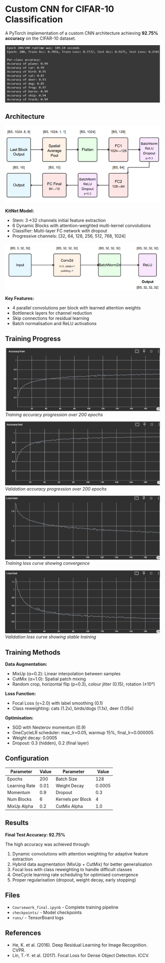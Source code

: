 # Custom CNN for CIFAR-10 Classification
A PyTorch implementation of a custom CNN architecture achieving **92.75% accuracy** on the CIFAR-10 dataset.

![Final Accuracy](imgs/final_acc.png)

## Architecture

![Classifier Architecture](imgs/classifier.png)

**KitNet Model:**
- Stem: 3→32 channels initial feature extraction
- 6 Dynamic Blocks with attention-weighted multi-kernel convolutions
- Classifier: Multi-layer FC network with dropout
- Progressive channels: [32, 64, 128, 256, 512, 768, 1024]

![Model Stem](imgs/stem.png)

**Key Features:**
- 4 parallel convolutions per block with learned attention weights
- Bottleneck layers for channel reduction
- Skip connections for residual learning
- Batch normalisation and ReLU activations

## Training Progress

![Training Accuracy](imgs/acc_train.png)
*Training accuracy progression over 200 epochs*

![Test Accuracy](imgs/acc_test.png)
*Validation accuracy progression over 200 epochs*

![Training Loss](imgs/loss_train.png)
*Training loss curve showing convergence*

![Test Loss](imgs/loss_test.png)
*Validation loss curve showing stable training*

## Training Methods

**Data Augmentation:**
- MixUp (α=0.2): Linear interpolation between samples
- CutMix (α=1.0): Spatial patch mixing
- Random crop, horizontal flip (p=0.3), colour jitter (0.15), rotation (±10°)

**Loss Function:**
- Focal Loss (γ=2.0) with label smoothing (0.1)
- Class reweighting: cats (1.2x), birds/dogs (1.1x), deer (1.05x)

**Optimisation:**
- SGD with Nesterov momentum (0.9)
- OneCycleLR scheduler: max_lr=0.05, warmup 15%, final_lr=0.000005
- Weight decay: 0.0005
- Dropout: 0.3 (hidden), 0.2 (final layer)

## Configuration
| Parameter | Value | Parameter | Value |
|-----------|-------|-----------|-------|
| Epochs | 200 | Batch Size | 128 |
| Learning Rate | 0.01 | Weight Decay | 0.0005 |
| Momentum | 0.9 | Dropout | 0.3 |
| Num Blocks | 6 | Kernels per Block | 4 |
| MixUp Alpha | 0.2 | CutMix Alpha | 1.0 |

## Results
**Final Test Accuracy: 92.75%**

The high accuracy was achieved through:
1. Dynamic convolutions with attention weighting for adaptive feature extraction
2. Hybrid data augmentation (MixUp + CutMix) for better generalisation
3. Focal loss with class reweighting to handle difficult classes
4. OneCycle learning rate scheduling for optimised convergence
5. Proper regularisation (dropout, weight decay, early stopping)

## Files
- `Coursework_final.ipynb` - Complete training pipeline
- `checkpoints/` - Model checkpoints
- `runs/` - TensorBoard logs

## References
- He, K. et al. (2016). Deep Residual Learning for Image Recognition. CVPR.
- Lin, T.-Y. et al. (2017). Focal Loss for Dense Object Detection. ICCV.
